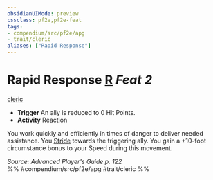 ```yaml
---
obsidianUIMode: preview
cssclass: pf2e,pf2e-feat
tags:
- compendium/src/pf2e/apg
- trait/cleric
aliases: ["Rapid Response"]
---
```

# Rapid Response  [R](../../rules/core-rulebook/chapter-9-playing-the-game.md#Actions "Reaction") *Feat 2*  
[cleric](../../rules/traits/cleric.md)  

- **Trigger** An ally is reduced to 0 Hit Points.
- **Activity** Reaction

You work quickly and efficiently in times of danger to deliver needed assistance. You [Stride](../../rules/actions/stride.md) towards the triggering ally. You gain a +10-foot circumstance bonus to your Speed during this movement.

*Source: Advanced Player's Guide p. 122*  
%% #compendium/src/pf2e/apg #trait/cleric %%